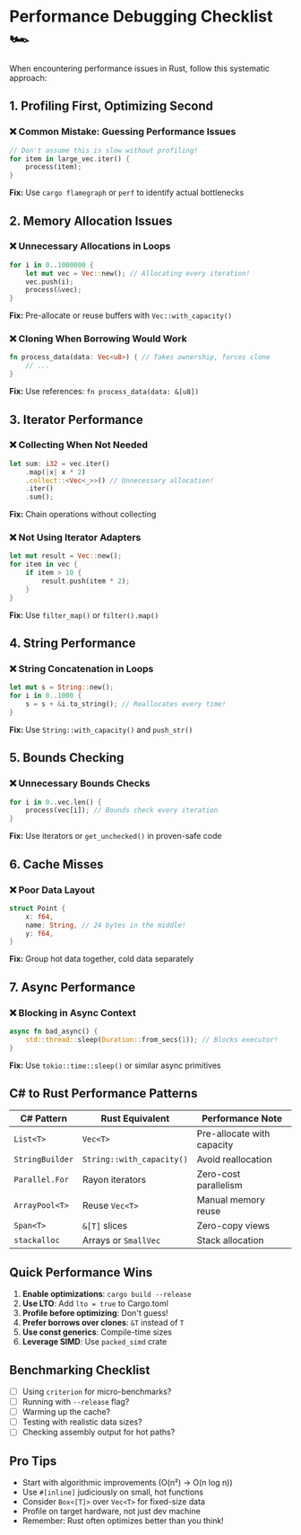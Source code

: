 # Performance Debugging Checklist 🏎️

When encountering performance issues in Rust, follow this systematic approach:

## 1. Profiling First, Optimizing Second

### ❌ Common Mistake: Guessing Performance Issues
```rust
// Don't assume this is slow without profiling!
for item in large_vec.iter() {
    process(item);
}
```
**Fix:** Use `cargo flamegraph` or `perf` to identify actual bottlenecks

## 2. Memory Allocation Issues

### ❌ Unnecessary Allocations in Loops
```rust
for i in 0..1000000 {
    let mut vec = Vec::new(); // Allocating every iteration!
    vec.push(i);
    process(&vec);
}
```
**Fix:** Pre-allocate or reuse buffers with `Vec::with_capacity()`

### ❌ Cloning When Borrowing Would Work
```rust
fn process_data(data: Vec<u8>) { // Takes ownership, forces clone
    // ...
}
```
**Fix:** Use references: `fn process_data(data: &[u8])`

## 3. Iterator Performance

### ❌ Collecting When Not Needed
```rust
let sum: i32 = vec.iter()
    .map(|x| x * 2)
    .collect::<Vec<_>>() // Unnecessary allocation!
    .iter()
    .sum();
```
**Fix:** Chain operations without collecting

### ❌ Not Using Iterator Adapters
```rust
let mut result = Vec::new();
for item in vec {
    if item > 10 {
        result.push(item * 2);
    }
}
```
**Fix:** Use `filter_map()` or `filter().map()`

## 4. String Performance

### ❌ String Concatenation in Loops
```rust
let mut s = String::new();
for i in 0..1000 {
    s = s + &i.to_string(); // Reallocates every time!
}
```
**Fix:** Use `String::with_capacity()` and `push_str()`

## 5. Bounds Checking

### ❌ Unnecessary Bounds Checks
```rust
for i in 0..vec.len() {
    process(vec[i]); // Bounds check every iteration
}
```
**Fix:** Use iterators or `get_unchecked()` in proven-safe code

## 6. Cache Misses

### ❌ Poor Data Layout
```rust
struct Point {
    x: f64,
    name: String, // 24 bytes in the middle!
    y: f64,
}
```
**Fix:** Group hot data together, cold data separately

## 7. Async Performance

### ❌ Blocking in Async Context
```rust
async fn bad_async() {
    std::thread::sleep(Duration::from_secs(1)); // Blocks executor!
}
```
**Fix:** Use `tokio::time::sleep()` or similar async primitives

## C# to Rust Performance Patterns

| C# Pattern | Rust Equivalent | Performance Note |
|------------|-----------------|------------------|
| `List<T>` | `Vec<T>` | Pre-allocate with capacity |
| `StringBuilder` | `String::with_capacity()` | Avoid reallocation |
| `Parallel.For` | Rayon iterators | Zero-cost parallelism |
| `ArrayPool<T>` | Reuse `Vec<T>` | Manual memory reuse |
| `Span<T>` | `&[T]` slices | Zero-copy views |
| `stackalloc` | Arrays or `SmallVec` | Stack allocation |

## Quick Performance Wins

1. **Enable optimizations**: `cargo build --release`
2. **Use LTO**: Add `lto = true` to Cargo.toml
3. **Profile before optimizing**: Don't guess!
4. **Prefer borrows over clones**: `&T` instead of `T`
5. **Use const generics**: Compile-time sizes
6. **Leverage SIMD**: Use `packed_simd` crate

## Benchmarking Checklist

- [ ] Using `criterion` for micro-benchmarks?
- [ ] Running with `--release` flag?
- [ ] Warming up the cache?
- [ ] Testing with realistic data sizes?
- [ ] Checking assembly output for hot paths?

## Pro Tips

- Start with algorithmic improvements (O(n²) → O(n log n))
- Use `#[inline]` judiciously on small, hot functions
- Consider `Box<[T]>` over `Vec<T>` for fixed-size data
- Profile on target hardware, not just dev machine
- Remember: Rust often optimizes better than you think!